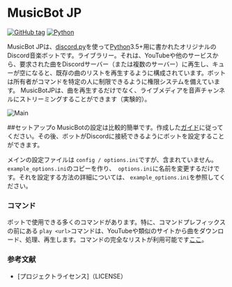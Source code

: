 # MusicBot JP

[![GitHub tag](https://img.shields.io/github/tag/kosugikun/MusicBot_JP.svg)]()
[![Python](https://img.shields.io/badge/python-3.5%2C%203.6-blue.svg?style=flat-square)](https://www.python.org/downloads/)

MusicBot JPは、[discord.py](https://github.com/Rapptz/discord)を使って[Python](https://www.python.org "Python homepage")3.5+用に書かれたオリジナルのDiscord音楽ボットです。ライブラリー。それは、YouTubeや他のサービスから、要求された曲をDiscordサーバー（または複数のサーバー）に再生し、キューが空になると、既存の曲のリストを再生するように構成されています。ボットは所有者がコマンドを特定の人に制限できるように権限システムを備えています。 MusicBotJPは、曲を再生するだけでなく、ライブメディアを音声チャンネルにストリーミングすることができます（実験的）。

![Main](https://i.imgur.com/EZljY52.png)

##セットアップo
MusicBotの設定は比較的簡単です。作成した[ガイド](https://github.com/Just-Some-Bots/MusicBot/wiki)に従ってください。その後、ボットがDiscordに接続できるようにボットを設定することができます。

メインの設定ファイルは `config / options.ini`ですが、含まれていません。 `example_options.ini`のコピーを作り、` options.ini`に名前を変更するだけです。それを設定する方法の詳細については、 `example_options.ini`を参照してください。

### コマンド

ボットで使用できる多くのコマンドがあります。特に、コマンドプレフィックスの前にある `play <url>`コマンドは、YouTubeや類似のサイトから曲をダウンロード、処理、再生します。コマンドの完全なリストが利用可能です[ここ](https://github.com/Just-Some-Bots/MusicBot/wiki/Commands "Commands")。

### 参考文献

* [プロジェクトライセンス]（LICENSE）
